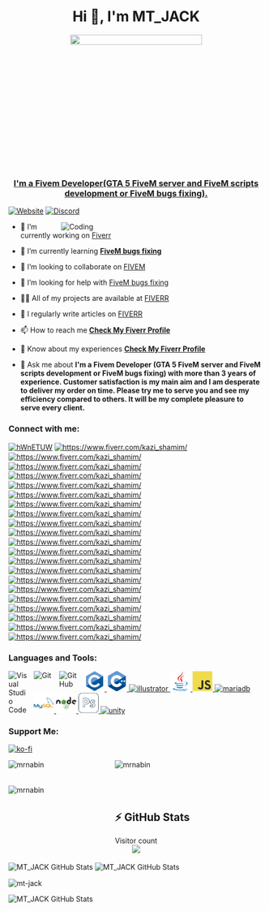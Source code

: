 <h1 align="center">Hi 👋, I'm MT_JACK</h1>

<p align="center"> <a href="https://www.fiverr.com/kazi_shamim/" target="_blank"><img style="height:auto;" alt="" width="260" height="260" class="avatar avatar-user width-full border color-bg-default" src="https://avatars.githubusercontent.com/u/75236025?v=4"></a> </p>


<h3 align="center"> <a href="https://www.fiverr.com/kazi_shamim/" target="_blank"> I'm a Fivem Developer(GTA 5 FiveM server and FiveM scripts development or FiveM bugs fixing).</a></h3>

[![Website](https://img.shields.io/website?label=FIVERR&style=for-the-badge&url=https://www.fiverr.com/kazi_shamim/)](https://www.fiverr.com/kazi_shamim/)
[![Discord](https://img.shields.io/discord/767726677529853992?style=for-the-badge&label=Discord%20Server)](https://discord.gg/jKywhHAQWb)

<img align="right" alt="Coding" width="400" src="https://cdn.dribbble.com/users/1162077/screenshots/3848914/programmer.gif">

<!-- <p align="left"> <img src="https://komarev.com/ghpvc/?username=mt-jack&label=Profile%20views&color=0e75b6&style=flat" alt="mt-jack" /> </p> -->


- 🔭 I’m currently working on [Fiverr](https://www.fiverr.com/kazi_shamim/)

- 🌱 I’m currently learning <a href="https://www.fiverr.com/kazi_shamim/" target="_blank">**FiveM bugs fixing**</a>

- 👯 I’m looking to collaborate on [FIVEM](https://www.fiverr.com/kazi_shamim/)

- 🤝 I’m looking for help with [FiveM bugs fixing](https://www.fiverr.com/kazi_shamim/)

- 👨‍💻 All of my projects are available at [FIVERR](https://www.fiverr.com/kazi_shamim/)

- 📝 I regularly write articles on [FIVERR](https://www.fiverr.com/kazi_shamim/)

- 📫 How to reach me [**Check My Fiverr Profile**](https://www.fiverr.com/kazi_shamim/)

- 📄 Know about my experiences [**Check My Fiverr Profile**](https://www.fiverr.com/kazi_shamim/)

- 💬 Ask me about **I'm a Fivem Developer (GTA 5 FiveM server and FiveM scripts development or FiveM bugs fixing) with more than 3 years of experience. Customer satisfaction is my main aim and I am desperate to deliver my order on time. Please try me to serve you and see my efficiency compared to others. It will be my complete pleasure to serve every client.**


<h3 align="left">Connect with me:</h3>
<p align="left">
<a href="https://discord.gg/hWnETUW" target="blank"><img align="center" src="https://raw.githubusercontent.com/rahuldkjain/github-profile-readme-generator/master/src/images/icons/Social/discord.svg" alt="hWnETUW" height="30" width="40" /></a>
<a href="https://www.fiverr.com/kazi_shamim/" target="blank"><img align="center" src="https://raw.githubusercontent.com/rahuldkjain/github-profile-readme-generator/master/src/images/icons/Social/codepen.svg" alt="https://www.fiverr.com/kazi_shamim/" height="30" width="40" /></a>
<a href="https://www.fiverr.com/kazi_shamim/" target="blank"><img align="center" src="https://raw.githubusercontent.com/rahuldkjain/github-profile-readme-generator/master/src/images/icons/Social/devto.svg" alt="https://www.fiverr.com/kazi_shamim/" height="30" width="40" /></a>
<a href="https://www.fiverr.com/kazi_shamim/" target="blank"><img align="center" src="https://raw.githubusercontent.com/rahuldkjain/github-profile-readme-generator/master/src/images/icons/Social/twitter.svg" alt="https://www.fiverr.com/kazi_shamim/" height="30" width="40" /></a>
<a href="https://www.fiverr.com/kazi_shamim/" target="blank"><img align="center" src="https://raw.githubusercontent.com/rahuldkjain/github-profile-readme-generator/master/src/images/icons/Social/stack-overflow.svg" alt="https://www.fiverr.com/kazi_shamim/" height="30" width="40" /></a>
<a href="https://www.fiverr.com/kazi_shamim/" target="blank"><img align="center" src="https://raw.githubusercontent.com/rahuldkjain/github-profile-readme-generator/master/src/images/icons/Social/codesandbox.svg" alt="https://www.fiverr.com/kazi_shamim/" height="30" width="40" /></a>
<a href="https://www.fiverr.com/kazi_shamim/" target="blank"><img align="center" src="https://raw.githubusercontent.com/rahuldkjain/github-profile-readme-generator/master/src/images/icons/Social/kaggle.svg" alt="https://www.fiverr.com/kazi_shamim/" height="30" width="40" /></a>
<a href="https://www.fiverr.com/kazi_shamim/" target="blank"><img align="center" src="https://raw.githubusercontent.com/rahuldkjain/github-profile-readme-generator/master/src/images/icons/Social/facebook.svg" alt="https://www.fiverr.com/kazi_shamim/" height="30" width="40" /></a>
<a href="https://www.fiverr.com/kazi_shamim/" target="blank"><img align="center" src="https://raw.githubusercontent.com/rahuldkjain/github-profile-readme-generator/master/src/images/icons/Social/instagram.svg" alt="https://www.fiverr.com/kazi_shamim/" height="30" width="40" /></a>
<a href="https://www.fiverr.com/kazi_shamim/" target="blank"><img align="center" src="https://raw.githubusercontent.com/rahuldkjain/github-profile-readme-generator/master/src/images/icons/Social/dribbble.svg" alt="https://www.fiverr.com/kazi_shamim/" height="30" width="40" /></a>
<a href="https://www.fiverr.com/kazi_shamim/" target="blank"><img align="center" src="https://raw.githubusercontent.com/rahuldkjain/github-profile-readme-generator/master/src/images/icons/Social/behance.svg" alt="https://www.fiverr.com/kazi_shamim/" height="30" width="40" /></a>
<a href="https://www.fiverr.com/kazi_shamim/" target="blank"><img align="center" src="https://raw.githubusercontent.com/rahuldkjain/github-profile-readme-generator/master/src/images/icons/Social/hashnode.svg" alt="https://www.fiverr.com/kazi_shamim/" height="30" width="40" /></a>
<a href="https://www.fiverr.com/kazi_shamim/" target="blank"><img align="center" src="https://raw.githubusercontent.com/rahuldkjain/github-profile-readme-generator/master/src/images/icons/Social/medium.svg" alt="https://www.fiverr.com/kazi_shamim/" height="30" width="40" /></a>
<a href="https://www.fiverr.com/kazi_shamim/" target="blank"><img align="center" src="https://raw.githubusercontent.com/rahuldkjain/github-profile-readme-generator/master/src/images/icons/Social/youtube.svg" alt="https://www.fiverr.com/kazi_shamim/" height="30" width="40" /></a>
<a href="https://www.fiverr.com/kazi_shamim/" target="blank"><img align="center" src="https://cdn.jsdelivr.net/npm/simple-icons@3.1.0/icons/codechef.svg" alt="https://www.fiverr.com/kazi_shamim/" height="30" width="40" /></a>
<a href="https://www.fiverr.com/kazi_shamim/" target="blank"><img align="center" src="https://raw.githubusercontent.com/rahuldkjain/github-profile-readme-generator/master/src/images/icons/Social/hackerrank.svg" alt="https://www.fiverr.com/kazi_shamim/" height="30" width="40" /></a>
<a href="https://www.fiverr.com/kazi_shamim/" target="blank"><img align="center" src="https://raw.githubusercontent.com/rahuldkjain/github-profile-readme-generator/master/src/images/icons/Social/codeforces.svg" alt="https://www.fiverr.com/kazi_shamim/" height="30" width="40" /></a>
<a href="https://www.fiverr.com/kazi_shamim/" target="blank"><img align="center" src="https://raw.githubusercontent.com/rahuldkjain/github-profile-readme-generator/master/src/images/icons/Social/leet-code.svg" alt="https://www.fiverr.com/kazi_shamim/" height="30" width="40" /></a>
<a href="https://www.fiverr.com/kazi_shamim/" target="blank"><img align="center" src="https://raw.githubusercontent.com/rahuldkjain/github-profile-readme-generator/master/src/images/icons/Social/hackerearth.svg" alt="https://www.fiverr.com/kazi_shamim/" height="30" width="40" /></a>
<a href="https://www.fiverr.com/kazi_shamim/" target="blank"><img align="center" src="https://raw.githubusercontent.com/rahuldkjain/github-profile-readme-generator/master/src/images/icons/Social/geeks-for-geeks.svg" alt="https://www.fiverr.com/kazi_shamim/" height="30" width="40" /></a>
<a href="https://www.fiverr.com/kazi_shamim/" target="blank"><img align="center" src="https://raw.githubusercontent.com/rahuldkjain/github-profile-readme-generator/master/src/images/icons/Social/topcoder.svg" alt="https://www.fiverr.com/kazi_shamim/" height="30" width="40" /></a>
<a href="/https://www.fiverr.com/kazi_shamim/" target="blank"><img align="center" src="https://raw.githubusercontent.com/rahuldkjain/github-profile-readme-generator/master/src/images/icons/Social/rss.svg" alt="https://www.fiverr.com/kazi_shamim/" height="30" width="40" /></a>
</p>

<h3 align="left">Languages and Tools:</h3>
<img align="left" alt="Visual Studio Code" width="40px" src="https://cdn.jsdelivr.net/gh/devicons/devicon/icons/vscode/vscode-original.svg" style="padding-right:10px;" />
<img align="left" alt="Git" width="40px" src="https://cdn.jsdelivr.net/gh/devicons/devicon/icons/git/git-original.svg" style="padding-right:10px;" />
<img align="left" alt="GitHub" width="40px" src="https://user-images.githubusercontent.com/3369400/139447912-e0f43f33-6d9f-45f8-be46-2df5bbc91289.png" style="padding-right:10px;" />
<p align="left"> <a href="https://www.cprogramming.com/" target="_blank" rel="noreferrer"> <img src="https://raw.githubusercontent.com/devicons/devicon/master/icons/c/c-original.svg" alt="c" width="40" height="40"/> </a> <a href="https://www.w3schools.com/cpp/" target="_blank" rel="noreferrer"> <img src="https://raw.githubusercontent.com/devicons/devicon/master/icons/cplusplus/cplusplus-original.svg" alt="cplusplus" width="40" height="40"/> </a> <a href="https://www.adobe.com/in/products/illustrator.html" target="_blank" rel="noreferrer"> <img src="https://www.vectorlogo.zone/logos/adobe_illustrator/adobe_illustrator-icon.svg" alt="illustrator" width="40" height="40"/> </a> <a href="https://www.java.com" target="_blank" rel="noreferrer"> <img src="https://raw.githubusercontent.com/devicons/devicon/master/icons/java/java-original.svg" alt="java" width="40" height="40"/> </a> <a href="https://developer.mozilla.org/en-US/docs/Web/JavaScript" target="_blank" rel="noreferrer"> <img src="https://raw.githubusercontent.com/devicons/devicon/master/icons/javascript/javascript-original.svg" alt="javascript" width="40" height="40"/> </a> <a href="https://mariadb.org/" target="_blank" rel="noreferrer"> <img src="https://www.vectorlogo.zone/logos/mariadb/mariadb-icon.svg" alt="mariadb" width="40" height="40"/> </a> <a href="https://www.mysql.com/" target="_blank" rel="noreferrer"> <img src="https://raw.githubusercontent.com/devicons/devicon/master/icons/mysql/mysql-original-wordmark.svg" alt="mysql" width="40" height="40"/> </a> <a href="https://nodejs.org" target="_blank" rel="noreferrer"> <img src="https://raw.githubusercontent.com/devicons/devicon/master/icons/nodejs/nodejs-original-wordmark.svg" alt="nodejs" width="40" height="40"/> </a> <a href="https://www.photoshop.com/en" target="_blank" rel="noreferrer"> <img src="https://raw.githubusercontent.com/devicons/devicon/master/icons/photoshop/photoshop-line.svg" alt="photoshop" width="40" height="40"/> </a> <a href="https://unity.com/" target="_blank" rel="noreferrer"> <img src="https://www.vectorlogo.zone/logos/unity3d/unity3d-icon.svg" alt="unity" width="40" height="40"/> </a> </p>

<h3 align="left">Support Me:</h3>

[![ko-fi](https://ko-fi.com/img/githubbutton_sm.svg)](https://ko-fi.com/W7W0PJ15J)

<p><a href="https://www.buymeacoffee.com/"> <img align="left" src="https://cdn.buymeacoffee.com/buttons/v2/default-yellow.png" height="50" width="210" alt="mrnabin" /></a><a href="https://ko-fi.com/mt_jack"> <img align="left" src="https://cdn.ko-fi.com/cdn/kofi3.png?v=3" height="50" width="210" alt="mrnabin" /></a><a href="https://www.fiverr.com/kazi_shamim/"> <img align="left" src="https://i.postimg.cc/SRmWKsvb/fiverr-logo.png" height="50" width="210" alt="mrnabin" /></a></p><br><br><br><br>

## :zap: GitHub Stats

<p align="center"> 
  Visitor count<br>
  <img src="https://profile-counter.glitch.me/mt-jack/count.svg" />
</p>

<img align="center" alt="MT_JACK GitHub Stats" src="https://github-readme-stats.vercel.app/api/top-langs?username=mt-jack&show_icons=true&hide_border=false&icon_color=FFE400&theme=tokyonight&border_color=black" />

<img align="center" alt="MT_JACK GitHub Stats" src="https://github-readme-stats.vercel.app/api?username=mt-jack&show_icons=true&hide_border=false&icon_color=FFE400&theme=tokyonight&border_color=black" />

<p><img align="center" src="https://github-readme-streak-stats.herokuapp.com/?user=mt-jack&" alt="mt-jack" /></p>

<img alt="MT_JACK GitHub Stats" src="https://github-profile-trophy.vercel.app/?username=mt-jack&theme=darkhub"/>
